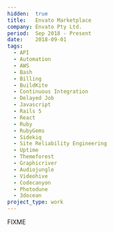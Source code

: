 ```yaml
---
hidden:  true
title:   Envato Marketplace
company: Envato Pty Ltd.
period:  Sep 2018 - Present
date:    2018-09-01
tags:
  - API
  - Automation
  - AWS
  - Bash
  - Billing
  - BuildKite
  - Continuous Integration
  - Delayed Job
  - Javascript
  - Rails 5
  - React
  - Ruby
  - RubyGems
  - Sidekiq
  - Site Reliability Engineering
  - Uptime
  - Themeforest
  - Graphicriver
  - Audiojungle
  - Videohive
  - Codecanyon
  - Photodune
  - 3docean
project_type: work
---
```


FIXME
